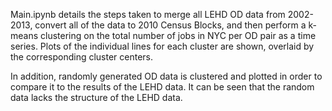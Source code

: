 Main.ipynb details the steps taken to merge all LEHD OD data from 2002-2013, convert all of the data to 2010 Census Blocks, and then perform a k-means clustering on the total number of jobs in NYC per OD pair as a time series. Plots of the individual lines for each cluster are shown, overlaid by the corresponding cluster centers.

In addition, randomly generated OD data is clustered and plotted in order to compare it to the results of the LEHD data. It can be seen that the random data lacks the structure of the LEHD data.
